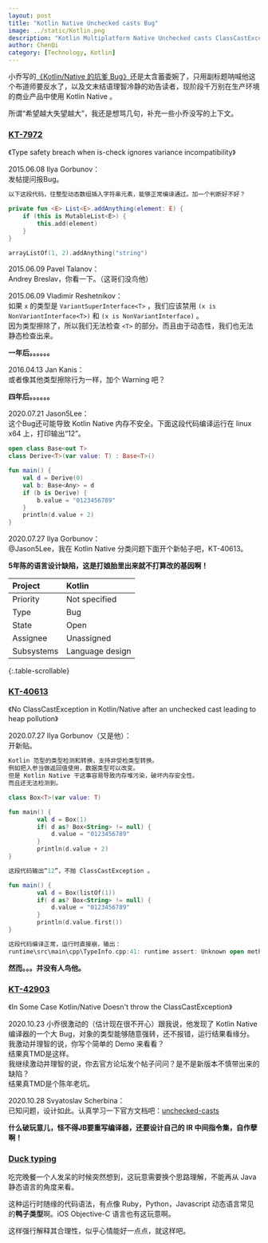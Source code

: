 ```yaml
---
layout: post
title: "Kotlin Native Unchecked casts Bug"
image: ../static/Kotlin.png
description: "Kotlin Multiplatform Native Unchecked casts ClassCastException"
author: ChenQi
category: [Technology, Kotlin]
---
```


小乔写的[《Kotlin/Native 的坑爹 Bug》](https://mp.weixin.qq.com/s/0lLf-r7Dr1cJ5L-3fO_tmg)还是太含蓄委婉了，只用副标题呐喊他这个布道师要反水了，以及文末结语理智冷静的劝告读者，现阶段千万别在生产环境的商业产品中使用 Kotlin Native 。

所谓“希望越大失望越大”，我还是想骂几句，补充一些小乔没写的上下文。

### [KT-7972][KT-7972]

《Type safety breach when is-check ignores variance incompatibility》

2015.06.08 Ilya Gorbunov：  
发帖提问报Bug。

```kotlin
以下这段代码，往整型动态数组插入字符串元素，能够正常编译通过。加一个判断好不好？

private fun <E> List<E>.addAnything(element: E) {
    if (this is MutableList<E>) {
        this.add(element)
    }
}

arrayListOf(1, 2).addAnything("string")
```

2015.06.09 Pavel Talanov：  
Andrey Breslav，你看一下。（这哥们没鸟他）

2015.06.09 Vladimir Reshetnikov：  
如果 `x` 的类型是 `VariantSuperInterface<T>` ，我们应该禁用 `(x is NonVariantInterface<T>)` 和 `(x is NonVariantInterface)` 。  
因为类型擦除了，所以我们无法检查 `<T>` 的部分。而且由于动态性，我们也无法静态检查出来。

**一年后。。。。。。**

2016.04.13 Jan Kanis：  
或者像其他类型擦除行为一样，加个 Warning 吧？

**四年后。。。。。。**

2020.07.21 Jason5Lee：  
这个Bug还可能导致 Kotlin Native 内存不安全。下面这段代码编译运行在 linux x64 上，打印输出“12”。

```kotlin
open class Base<out T>
class Derive<T>(var value: T) : Base<T>()

fun main() {
    val d = Derive(0)
    val b: Base<Any> = d
    if (b is Derive) {
        b.value = "0123456789"
    }
    println(d.value + 2)
}
```

2020.07.27 Ilya Gorbunov：  
@Jason5Lee，我在 Kotlin Native 分类问题下面开个新帖子吧，KT-40613。

**5年陈的语言设计缺陷，这是打娘胎里出来就不打算改的基因啊！**  

<div class="scrollable-table-wrapper" markdown="block">

| Project | Kotlin |
|:---|:---|
| Priority | Not specified |
| Type | Bug |
| State | Open |
| Assignee | Unassigned |
| Subsystems | Language design |

{:.table-scrollable}
</div>

### [KT-40613][KT-40613]

《No ClassCastException in Kotlin/Native after an unchecked cast leading to heap pollution》

2020.07.27 Ilya Gorbunov（又是他）：  
开新贴。

```kotlin
Kotlin 范型的类型检测和转换，支持非受检类型转换。
例如把入参当做返回值使用，数据类型可以改变。
但是 Kotlin Native 干这事容易导致内存堆污染，破坏内存安全性。
而且还无法检测到。

class Box<T>(var value: T)

fun main() {
        val d = Box(1)
        if( d as? Box<String> != null) {
            d.value = "0123456789"
        }
        println(d.value + 2)
}

这段代码输出“12”，不抛 ClassCastException 。

fun main() {
        val d = Box(listOf(1))
        if( d as? Box<String> != null) {
            d.value = "0123456789"
        }
        println(d.value.first())
}

这段代码编译正常，运行时直接崩，输出：
runtime\src\main\cpp\TypeInfo.cpp:41: runtime assert: Unknown open method
```

**然而。。。并没有人鸟他。**

### [KT-42903][KT-42903]
《In Some Case Kotlin/Native Doesn't throw the ClassCastException》

2020.10.23 小乔很激动的（估计现在很不开心）跟我说，他发现了 Kotlin Native 编译器的一个大 Bug，对象的类型能够随意强转，还不报错，运行结果看缘分。  
我激动并理智的说，你写个简单的 Demo 来看看？  
结果真TMD是这样。  
我继续激动并理智的说，你去官方论坛发个帖子问问？是不是新版本不慎带出来的缺陷？  
结果真TMD是个陈年老坑。

2020.10.28 Svyatoslav Scherbina：  
已知问题，设计如此。认真学习一下官方文档吧：[unchecked-casts][unchecked-casts]  

**什么破玩意儿，怪不得JB要重写编译器，还要设计自己的 IR 中间指令集，自作孽啊！**

### [Duck typing][duck]

吃完晚餐一个人发呆的时候突然想到，这玩意需要换个思路理解，不能再从 Java 静态语言的角度来看。

这种运行时随缘的代码语法，有点像 Ruby，Python，Javascript 动态语言常见的**鸭子类型**啊。iOS Objective-C 语言也有这玩意啊。

这样强行解释其合理性，似乎心情能好一点点，就这样吧。

[KT-7972]: https://youtrack.jetbrains.com/issue/KT-7972
[KT-40613]: https://youtrack.jetbrains.com/issue/KT-40613
[KT-42903]: https://youtrack.jetbrains.com/issue/KT-42903
[unchecked-casts]: https://kotlinlang.org/docs/reference/typecasts.html#unchecked-casts
[duck]: https://en.wikipedia.org/wiki/Duck_typing
